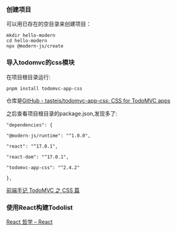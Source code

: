 

### 创建项目
可以用已存在的空目录来创建项目：

```
mkdir hello-modern 
cd hello-modern
npx @modern-js/create
```

### 导入todomvc的css模块
在项目根目录运行:
```
pnpm install todomvc-app-css
```

仓库是[GitHub - tastejs/todomvc-app-css: CSS for TodoMVC apps](https://github.com/tastejs/todomvc-app-css)

之后查看项目根目录的package.json,发现多了:
```
"dependencies": {

"@modern-js/runtime": "^1.0.0",

"react": "^17.0.1",

"react-dom": "^17.0.1",

"todomvc-app-css": "^2.4.2"

},
```

[前端手记 TodoMVC 之 CSS 篇](https://zddhub.com/memo/2016/08/27/todomvc-css.html)


### 使用React构建Todolist

[React 哲学 – React](https://zh-hans.reactjs.org/docs/thinking-in-react.html)


